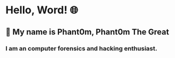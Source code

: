 # Hello, Word! 🌐

## 🦹 My name is Phant0m, Phant0m The Great

### I am an computer forensics and hacking enthusiast.
